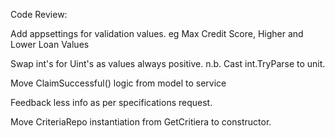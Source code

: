 Code Review:

Add appsettings for validation values. eg Max Credit Score, Higher and Lower Loan Values

Swap int's for Uint's as values always positive. n.b. Cast int.TryParse to unit. 

Move ClaimSuccessful() logic from model to service

Feedback less info as per specifications request.

Move CriteriaRepo instantiation from GetCritiera to constructor. 
